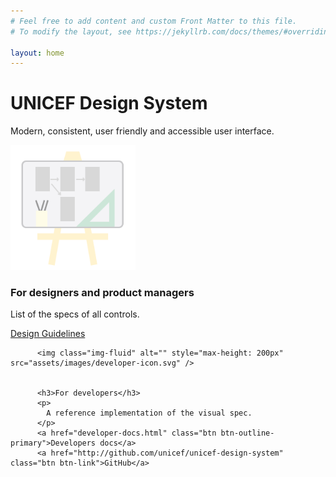 ```yaml
---
# Feel free to add content and custom Front Matter to this file.
# To modify the layout, see https://jekyllrb.com/docs/themes/#overriding-theme-defaults

layout: home
---
```


<div class="jumbotron">
  <h1 class="display-4">UNICEF Design System</h1>
  <p class="lead">Modern, consistent, user friendly and accessible user interface.</p>
</div>

<div class="container-fluid">
  <div class="row">
    <div class="col-sm-6 text-center">
      <img class="img-fluid" alt="" style="max-height: 200px" src="assets/images/designer-icon.svg" />
      <h3>For designers and product managers</h3>
      <p>List of the specs of all controls.</p>
      <a href="guidelines.html" class="btn btn-outline-primary">Design Guidelines</a>
    </div>
    <div class="col-sm-6 text-center" >

          <img class="img-fluid" alt="" style="max-height: 200px" src="assets/images/developer-icon.svg" />


          <h3>For developers</h3>
          <p>
            A reference implementation of the visual spec.
          </p>
          <a href="developer-docs.html" class="btn btn-outline-primary">Developers docs</a>
          <a href="http://github.com/unicef/unicef-design-system" class="btn btn-link">GitHub</a>
  </div>
</div><!-- jumbotron -->
